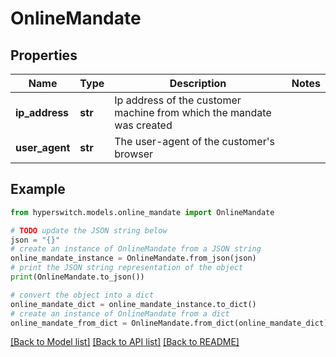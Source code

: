 # OnlineMandate


## Properties

Name | Type | Description | Notes
------------ | ------------- | ------------- | -------------
**ip_address** | **str** | Ip address of the customer machine from which the mandate was created | 
**user_agent** | **str** | The user-agent of the customer&#39;s browser | 

## Example

```python
from hyperswitch.models.online_mandate import OnlineMandate

# TODO update the JSON string below
json = "{}"
# create an instance of OnlineMandate from a JSON string
online_mandate_instance = OnlineMandate.from_json(json)
# print the JSON string representation of the object
print(OnlineMandate.to_json())

# convert the object into a dict
online_mandate_dict = online_mandate_instance.to_dict()
# create an instance of OnlineMandate from a dict
online_mandate_from_dict = OnlineMandate.from_dict(online_mandate_dict)
```
[[Back to Model list]](../README.md#documentation-for-models) [[Back to API list]](../README.md#documentation-for-api-endpoints) [[Back to README]](../README.md)


